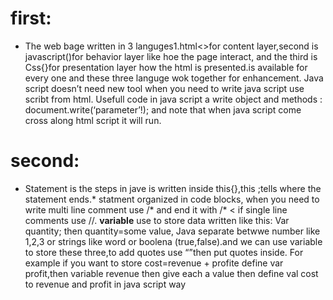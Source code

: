 # first:
* The web bage written in 3 languges1.html<>for content layer,second is javascript()for  behavior layer like hoe the page interact, 
and the third is Css{}for presentation layer how the html is presented.is available for every one and these three languge wok together for enhancement.
Java script doesn’t need new tool when you need to write java script use scribt from html.  Usefull code in java script a write object and methods :
document.write(‘parameter’!); and note that when java  script come cross along html script it will run.

# second:
* Statement is the steps in jave is written inside this{},this ;tells where the statement ends.* statment organized in code blocks,
  when  you need to write multi line comment use /* and end it with /* < if single line comments use //. **variable** use to store data
  written like this: Var quantity; then quantity=some value, Java separate betwwe number like 1,2,3 or strings like word or boolena (true,false).and we can use
variable to store these three,to add quotes use “”then put quotes inside. For example if you want to store cost=revenue + profite define var profit,then variable 
 revenue then give each a value then define val cost to revenue and profit in java script way
